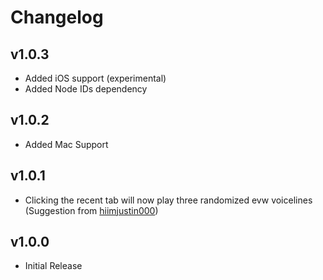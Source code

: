 # Changelog

## v1.0.3

- Added iOS support (experimental)
- Added Node IDs dependency

## v1.0.2

- Added Mac Support

## v1.0.1

- Clicking the recent tab will now play three randomized evw voicelines (Suggestion from [hiimjustin000](user:7466002))

## v1.0.0

- Initial Release